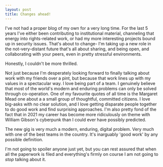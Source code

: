 ```yaml
---
layout: post
title: Changes ahead!
---
```


I've not had a proper blog of my own for a very long time. For the last 5 years I've either been contributing to institutional material, channeling that energy into rights-related work, or had my more interesting projects bound up in security issues. That's about to change- I'm taking up a new role in the not-very-distant future that's all about sharing, and being open, and collaborating with your peers, even in pretty stressful environments. 

Honestly, I couldn't be more thrilled. 

Not just because I'm desperately looking forward to finally talking about work with my friends over a pint, but because that work lines up with my values in a spectacular way. I love being part of a team. I genuinely believe that most of the world's modern and enduring problems can only be solved through co-operation. One of my favourite quotes of all time is the Margaret Mead one about a a small group of thoughtful, committed citizens. I love big-asks with no clear solution, and I love getting disparate people together to do good work and find surprising approaches. I'm also pretty fond of the fact that in 2021 my career has become more ridiculously on theme with William Gibson's cyberpunk than I could ever have possibly predicted. 

The new gig is very much a modern, enduring, digital problem. Very much with one of the best teams in the country. It's inarguably 'good work' by any possible definition. 

I'm not going to spoiler anyone just yet, but you can rest assured that when all the paperwork is filed and everything's firmly on course I am not going to *stop* talking about it. 
